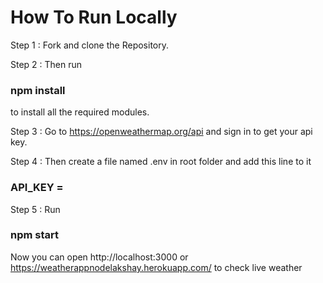 ﻿# How To Run Locally
 
 Step 1 : Fork and clone the Repository.
 
 Step 2 : Then run
 ### npm install
 to install all the required modules.
 
 Step 3 : Go to https://openweathermap.org/api and sign in to get your api key.
 
 Step 4 : Then create a file named .env in root folder and add this line to it
 ### API_KEY = <YOUR API KEY>
  
  Step 5 : Run
  ### npm start
  
  Now you can open http://localhost:3000 or https://weatherappnodelakshay.herokuapp.com/ to check live weather
